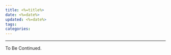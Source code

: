 ```yaml
---
title: <%=title%>
date: <%=date%>
updated: <%=date%>
tags:
categories:
---
```


<!-- more -->

---

To Be Continued.

<!-- Q.E.D. -->
